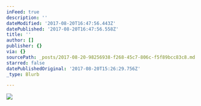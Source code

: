 ```yaml
---
inFeed: true
description: ''
dateModified: '2017-08-20T16:47:56.443Z'
datePublished: '2017-08-20T16:47:56.558Z'
title: ''
author: []
publisher: {}
via: {}
sourcePath: _posts/2017-08-20-98256938-f268-45c7-806c-f5f89bcc83c8.md
starred: false
datePublishedOriginal: '2017-08-20T15:26:29.756Z'
_type: Blurb

---
```

![](https://the-grid-user-content.s3-us-west-2.amazonaws.com/6983b535-506c-44cd-b1bf-abf84a99c229.png)